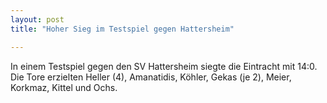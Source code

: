 ```yaml
---
layout: post
title: "Hoher Sieg im Testspiel gegen Hattersheim"

---
```


In einem Testspiel gegen den SV Hattersheim siegte die Eintracht mit 14:0. Die Tore erzielten Heller (4), Amanatidis, Köhler, Gekas (je 2), Meier, Korkmaz, Kittel und Ochs.


